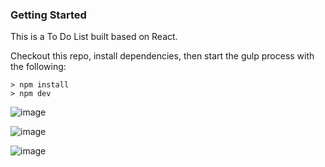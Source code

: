 ### Getting Started
This is a To Do List built based on React.

Checkout this repo, install dependencies, then start the gulp process with the following:
```
> npm install
> npm dev
```
![image](https://github.com/johnnyhsu1106/React-Todo-List/assets/18588513/e95c4e64-c3be-436e-a303-a462cc896438)

![image](https://github.com/johnnyhsu1106/react-todo-list/assets/18588513/4c9c3e6f-cb64-4fe4-ac10-9503a4342232)

![image](https://github.com/johnnyhsu1106/react-todo-list/assets/18588513/d01d6d79-9a40-4468-8ca3-8477014ded74)


